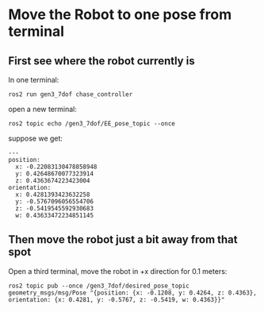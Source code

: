 # Move the Robot to one pose from terminal
## First see where the robot currently is 
In one terminal:
```
ros2 run gen3_7dof chase_controller
```

open a new terminal:
```
ros2 topic echo /gen3_7dof/EE_pose_topic --once
```

suppose we get:
```
---
position:
  x: -0.22083130478858948
  y: 0.42648670077323914
  z: 0.4363674223423004
orientation:
  x: 0.4281393423632258
  y: -0.5767096056554706
  z: -0.5419545592930683
  w: 0.43633472234851145
```

## Then move the robot just a bit away from that spot
Open a third terminal, move the robot in +x direction for 0.1 meters:
```
ros2 topic pub --once /gen3_7dof/desired_pose_topic geometry_msgs/msg/Pose "{position: {x: -0.1208, y: 0.4264, z: 0.4363}, orientation: {x: 0.4281, y: -0.5767, z: -0.5419, w: 0.4363}}"
```
